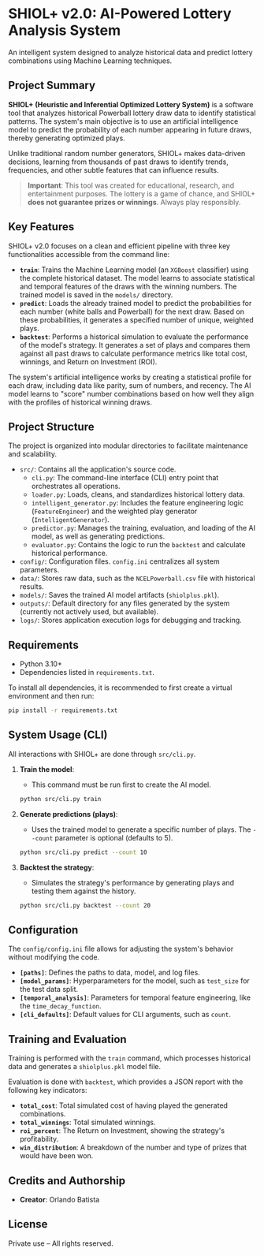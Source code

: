 # SHIOL+ v2.0: AI-Powered Lottery Analysis System

An intelligent system designed to analyze historical data and predict lottery combinations using Machine Learning techniques.

## Project Summary

**SHIOL+ (Heuristic and Inferential Optimized Lottery System)** is a software tool that analyzes historical Powerball lottery draw data to identify statistical patterns. The system's main objective is to use an artificial intelligence model to predict the probability of each number appearing in future draws, thereby generating optimized plays.

Unlike traditional random number generators, SHIOL+ makes data-driven decisions, learning from thousands of past draws to identify trends, frequencies, and other subtle features that can influence results.

> **Important**: This tool was created for educational, research, and entertainment purposes. The lottery is a game of chance, and SHIOL+ **does not guarantee prizes or winnings**. Always play responsibly.

## Key Features

SHIOL+ v2.0 focuses on a clean and efficient pipeline with three key functionalities accessible from the command line:

*   **`train`**: Trains the Machine Learning model (an `XGBoost` classifier) using the complete historical dataset. The model learns to associate statistical and temporal features of the draws with the winning numbers. The trained model is saved in the `models/` directory.
*   **`predict`**: Loads the already trained model to predict the probabilities for each number (white balls and Powerball) for the next draw. Based on these probabilities, it generates a specified number of unique, weighted plays.
*   **`backtest`**: Performs a historical simulation to evaluate the performance of the model's strategy. It generates a set of plays and compares them against all past draws to calculate performance metrics like total cost, winnings, and Return on Investment (ROI).

The system's artificial intelligence works by creating a statistical profile for each draw, including data like parity, sum of numbers, and recency. The AI model learns to "score" number combinations based on how well they align with the profiles of historical winning draws.

## Project Structure

The project is organized into modular directories to facilitate maintenance and scalability.

-   `src/`: Contains all the application's source code.
    -   `cli.py`: The command-line interface (CLI) entry point that orchestrates all operations.
    -   `loader.py`: Loads, cleans, and standardizes historical lottery data.
    -   `intelligent_generator.py`: Includes the feature engineering logic (`FeatureEngineer`) and the weighted play generator (`IntelligentGenerator`).
    -   `predictor.py`: Manages the training, evaluation, and loading of the AI model, as well as generating predictions.
    -   `evaluator.py`: Contains the logic to run the `backtest` and calculate historical performance.
-   `config/`: Configuration files. `config.ini` centralizes all system parameters.
-   `data/`: Stores raw data, such as the `NCELPowerball.csv` file with historical results.
-   `models/`: Saves the trained AI model artifacts (`shiolplus.pkl`).
-   `outputs/`: Default directory for any files generated by the system (currently not actively used, but available).
-   `logs/`: Stores application execution logs for debugging and tracking.

## Requirements

-   Python 3.10+
-   Dependencies listed in `requirements.txt`.

To install all dependencies, it is recommended to first create a virtual environment and then run:

```bash
pip install -r requirements.txt
```

## System Usage (CLI)

All interactions with SHIOL+ are done through `src/cli.py`.

1.  **Train the model**:
    *   This command must be run first to create the AI model.
    ```bash
    python src/cli.py train
    ```

2.  **Generate predictions (plays)**:
    *   Uses the trained model to generate a specific number of plays. The `--count` parameter is optional (defaults to 5).
    ```bash
    python src/cli.py predict --count 10
    ```

3.  **Backtest the strategy**:
    *   Simulates the strategy's performance by generating plays and testing them against the history.
    ```bash
    python src/cli.py backtest --count 20
    ```

## Configuration

The `config/config.ini` file allows for adjusting the system's behavior without modifying the code.

-   **`[paths]`**: Defines the paths to data, model, and log files.
-   **`[model_params]`**: Hyperparameters for the model, such as `test_size` for the test data split.
-   **`[temporal_analysis]`**: Parameters for temporal feature engineering, like the `time_decay_function`.
-   **`[cli_defaults]`**: Default values for CLI arguments, such as `count`.

## Training and Evaluation

Training is performed with the `train` command, which processes historical data and generates a `shiolplus.pkl` model file.

Evaluation is done with `backtest`, which provides a JSON report with the following key indicators:
-   **`total_cost`**: Total simulated cost of having played the generated combinations.
-   **`total_winnings`**: Total simulated winnings.
-   **`roi_percent`**: The Return on Investment, showing the strategy's profitability.
-   **`win_distribution`**: A breakdown of the number and type of prizes that would have been won.

## Credits and Authorship

-   **Creator**: Orlando Batista

## License

Private use – All rights reserved.
